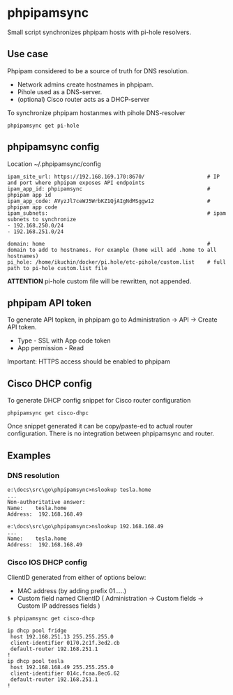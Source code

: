 # phpipamsync

Small script synchronizes phpipam hosts with pi-hole resolvers. 

## Use case

Phpipam considered to be a source of truth for DNS resolution. 
* Network admins create hostnames in phpipam. 
* Pihole used as a DNS-server.
* (optional) Cisco router acts as a DHCP-server

To synchronize phpipam hostanmes with pihole DNS-resolver 
```
phpipamsync get pi-hole
```

## phpipamsync config

Location ~/.phpipamsync/config

```
ipam_site_url: https://192.168.169.170:8670/                    # IP and port where phpipam exposes API endpoints
ipam_app_id: phpipamsync                                        # phpipam app id
ipam_app_code: AVyzJl7ceWJ5WrbKZ1QjAIgNdMSggw12                 # phpipam app code
ipam_subnets:                                                   # ipam subnets to synchronize
- 192.168.250.0/24
- 192.168.251.0/24

domain: home                                                    # domain to add to hostnames. For example (home will add .home to all hostnames)
pi_hole: /home/ikuchin/docker/pi.hole/etc-pihole/custom.list    # full path to pi-hole custom.list file 
```

**ATTENTION** pi-hole custom file will be rewritten, not appended.

## phpipam API token

To generate API topken, in phpipam go to Administration -> API -> Create API token. 

* Type - SSL with App code token
* App permission - Read

Important:  HTTPS access should be enabled to phpipam

## Cisco DHCP config

To generate DHCP config snippet for Cisco router configuration 

```
phpipamsync get cisco-dhpc
```

Once snippet generated it can be copy/paste-ed to actual router configuration. There is no integration between phpipamsync and router.

## Examples

### DNS resolution

```
e:\docs\src\go\phpipamsync>nslookup tesla.home
...
Non-authoritative answer:
Name:    tesla.home
Address:  192.168.168.49

e:\docs\src\go\phpipamsync>nslookup 192.168.168.49
...
Name:    tesla.home
Address:  192.168.168.49
```

### Cisco IOS DHCP config

ClientID generated from either of options below:
* MAC address (by adding prefix 01.....)
* Custom field named ClientID ( Administration -> Custom fields -> Custom IP addresses fields )

```
$ phpipamsync get cisco-dhcp

ip dhcp pool fridge
 host 192.168.251.13 255.255.255.0
 client-identifier 0170.2c1f.3ed2.cb
 default-router 192.168.251.1
!
ip dhcp pool tesla
 host 192.168.168.49 255.255.255.0
 client-identifier 014c.fcaa.8ec6.62
 default-router 192.168.251.1
!
```

